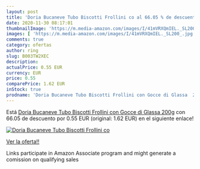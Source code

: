 ```yaml
---
layout: post
title: 'Doria Bucaneve Tubo Biscotti Frollini co al 66.05 % de descuento'
date: 2020-11-30 08:17:01
thumbnailImage: 'https://m.media-amazon.com/images/I/41mVRXQmIEL._SL200_.jpg'
images: [ 'https://m.media-amazon.com/images/I/41mVRXQmIEL._SL200_.jpg' ]
comments: true
category: ofertas
author: ring
slug: B003TW2XEC
description:
actualPrice: 0.55 EUR
currency: EUR
price: 0.55
comparePrice: 1.62 EUR
inStock: true
prodname: 'Doria Bucaneve Tubo Biscotti Frollini con Gocce di Glassa  200g'
---
```


Está [Doria Bucaneve Tubo Biscotti Frollini con Gocce di Glassa  200g](https://www.amazon.it/dp/B003TW2XEC/?tag=tolees00-21) con 66.05 de descuento por 0.55 EUR (original: 1.62 EUR) en el siguiente enlace!

[![Doria Bucaneve Tubo Biscotti Frollini co](https://m.media-amazon.com/images/I/41mVRXQmIEL._SL200_.jpg)](https://www.amazon.it/dp/B003TW2XEC/?tag=tolees00-21)

[Ver la oferta!!](https://www.amazon.it/dp/B003TW2XEC/?tag=tolees00-21)

Links participate in Amazon Associate program and might generate a comission on qualifying sales


